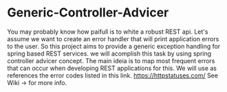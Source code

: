 # Generic-Controller-Advicer
You may probably know how paifull is to white a robust REST api. 
Let's assume we want to create an error handler that will print application errors to the user. 
So this project aims to provide a generic exception handling for spring based REST services.
we will acomplish this task by using spring controller advicer concept. 
The main ideia is to map most frequent errors that can occur when developing REST applications for this.
We will use as references the error codes listed in this link. https://httpstatuses.com/
See Wiki -> for more info.

